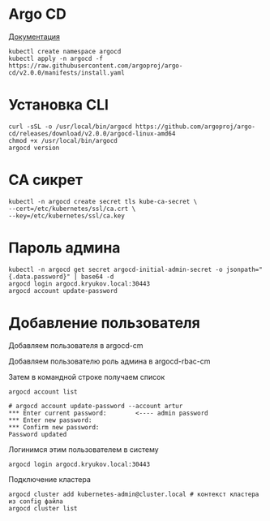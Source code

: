 # Argo CD

[Документация](https://argo-cd.readthedocs.io/en/stable/)

    kubectl create namespace argocd
    kubectl apply -n argocd -f https://raw.githubusercontent.com/argoproj/argo-cd/v2.0.0/manifests/install.yaml

# Установка CLI

    curl -sSL -o /usr/local/bin/argocd https://github.com/argoproj/argo-cd/releases/download/v2.0.0/argocd-linux-amd64
    chmod +x /usr/local/bin/argocd
    argocd version

# CA сикрет

    kubectl -n argocd create secret tls kube-ca-secret \
    --cert=/etc/kubernetes/ssl/ca.crt \
    --key=/etc/kubernetes/ssl/ca.key

# Пароль админа

    kubectl -n argocd get secret argocd-initial-admin-secret -o jsonpath="{.data.password}" | base64 -d
    argocd login argocd.kryukov.local:30443
    argocd account update-password

# Добавление пользователя

Добавляем пользователя в argocd-cm

Добавляем пользователю роль админа в argocd-rbac-cm

Затем в командной строке получаем список

    argocd account list

    # argocd account update-password --account artur
    *** Enter current password:        <---- admin password
    *** Enter new password:
    *** Confirm new password:
    Password updated

Логинимся этим пользователем в систему

    argocd login argocd.kryukov.local:30443

Подключение кластера

    argocd cluster add kubernetes-admin@cluster.local # контекст кластера из config файла
    argocd cluster list

